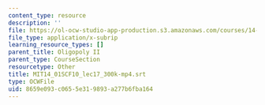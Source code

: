 ```yaml
---
content_type: resource
description: ''
file: https://ol-ocw-studio-app-production.s3.amazonaws.com/courses/14-01sc-principles-of-microeconomics-fall-2011/8659e093c0655e319893a277b6fba164_MIT14_01SCF10_lec17_300k-mp4.vtt
file_type: application/x-subrip
learning_resource_types: []
parent_title: Oligopoly II
parent_type: CourseSection
resourcetype: Other
title: MIT14_01SCF10_lec17_300k-mp4.srt
type: OCWFile
uid: 8659e093-c065-5e31-9893-a277b6fba164
---
```

